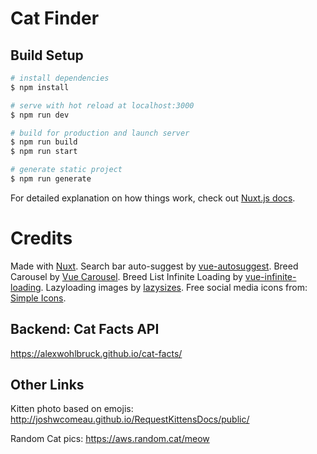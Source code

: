 # Cat Finder

## Build Setup

```bash
# install dependencies
$ npm install

# serve with hot reload at localhost:3000
$ npm run dev

# build for production and launch server
$ npm run build
$ npm run start

# generate static project
$ npm run generate
```

For detailed explanation on how things work, check out [Nuxt.js docs](https://nuxtjs.org).



# Credits

Made with [Nuxt](https://nuxtjs.org).
Search bar auto-suggest by [vue-autosuggest](https://github.com/darrenjennings/vue-autosuggest).
Breed Carousel by [Vue Carousel](https://github.com/SSENSE/vue-carousel).
Breed List Infinite Loading by [vue-infinite-loading](https://github.com//PeachScript/vue-infinite-loading).
Lazyloading images by [lazysizes](https://github.com/aFarkas/lazysizes).
Free social media icons from: [Simple Icons](http://simpleicons.org).

## Backend: Cat Facts API
https://alexwohlbruck.github.io/cat-facts/

## Other Links
Kitten photo based on emojis:
http://joshwcomeau.github.io/RequestKittensDocs/public/

Random Cat pics:
https://aws.random.cat/meow
